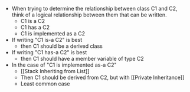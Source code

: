 - When trying to determine the relationship between class C1 and C2, think of a logical relationship between them that can be written.
	- C1 is a C2 
	- C1 has a C2
	- C1 is implemented as a C2 
- If writing "C1 is-a C2" is best 
	- then C1 should be a derived class 
- If writing "C1 has-a C2" is best 
	- then C1 should have a member variable of type C2
- In the case of "C1 is implemented as-a C2"
	- [[Stack Inheriting from List]]
	- Then C1 should be derived from C2, but with [[Private Inheritance]]
	- Least common case